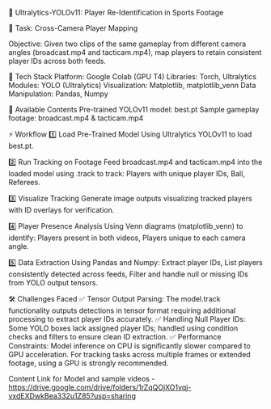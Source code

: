 🎯 Ultralytics-YOLOv11: Player Re-Identification in Sports Footage

📝 Task: Cross-Camera Player Mapping

Objective:
Given two clips of the same gameplay from different camera angles (broadcast.mp4 and tacticam.mp4),
map players to retain consistent player IDs across both feeds.

🚀 Tech Stack
Platform: Google Colab (GPU T4)
Libraries: Torch, Ultralytics
Modules: YOLO (Ultralytics)
Visualization: Matplotlib, matplotlib_venn
Data Manipulation: Pandas, Numpy

📂 Available Contents
Pre-trained YOLOv11 model: best.pt
Sample gameplay footage: broadcast.mp4 & tacticam.mp4

⚡ Workflow
1️⃣ Load Pre-Trained Model
Using Ultralytics YOLOv11 to load best.pt.

2️⃣ Run Tracking on Footage
Feed broadcast.mp4 and tacticam.mp4 into the loaded model using .track to track:
Players with unique player IDs, Ball, Referees.

3️⃣ Visualize Tracking
Generate image outputs visualizing tracked players with ID overlays for verification.

4️⃣ Player Presence Analysis
Using Venn diagrams (matplotlib_venn) to identify:
Players present in both videos, Players unique to each camera angle.

5️⃣ Data Extraction
Using Pandas and Numpy:
Extract player IDs, List players consistently detected across feeds, Filter and handle null or missing IDs from YOLO output tensors.

🛠️ Challenges Faced
✅ Tensor Output Parsing:
The model.track functionality outputs detections in tensor format requiring additional processing to extract player IDs accurately.
✅ Handling Null Player IDs:
Some YOLO boxes lack assigned player IDs; handled using condition checks and filters to ensure clean ID extraction.
✅ Performance Constraints:
Model inference on CPU is significantly slower compared to GPU acceleration.
For tracking tasks across multiple frames or extended footage, using a GPU is strongly recommended.


Content Link for Model and sample videos - https://drive.google.com/drive/folders/1rZqQOjXO1vqj-vxdEXDwkBea332u1Z85?usp=sharing

